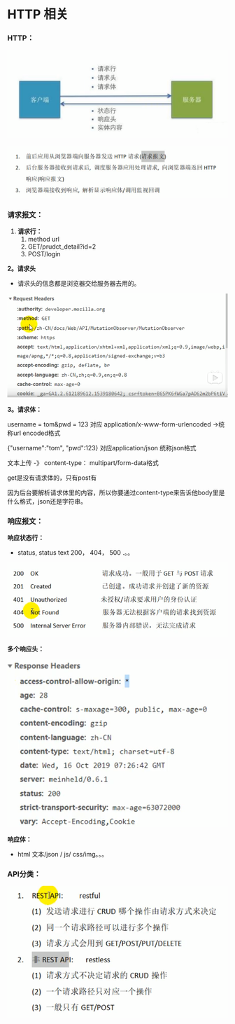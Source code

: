 # HTTP 相关

### HTTP：

![](../.gitbook/assets/image%20%2890%29.png)

![](../.gitbook/assets/image%20%2892%29.png)

### 请求报文：

1. **请求行：**
   1. method url
   2. GET/prudct\_detail?id=2
   3. POST/login

**2。请求头**

* 请求头的信息都是浏览器交给服务器去用的。

![](../.gitbook/assets/image%20%2889%29.png)

**3。请求体：**

username = tom&pwd = 123 对应 application/x-www-form-urlencoded  -&gt;统称url encoded格式

{"username":"tom", "pwd":123}   对应application/json   统称json格式

文本上传 -》  content-type： multipart/form-data格式

get是没有请求体的，只有post有

因为后台要解析请求体里的内容，所以你要通过content-type来告诉他body里是什么格式，json还是字符串。

### 响应报文：

 **响应状态行：**

* status, status text  200， 404， 500 .。。

![](../.gitbook/assets/image%20%2893%29.png)

**多个响应头：**

![](../.gitbook/assets/image%20%2891%29.png)

**响应体：**

* html 文本/json / js/ css/img。。。

### API分类：

![](../.gitbook/assets/image%20%2886%29.png)

